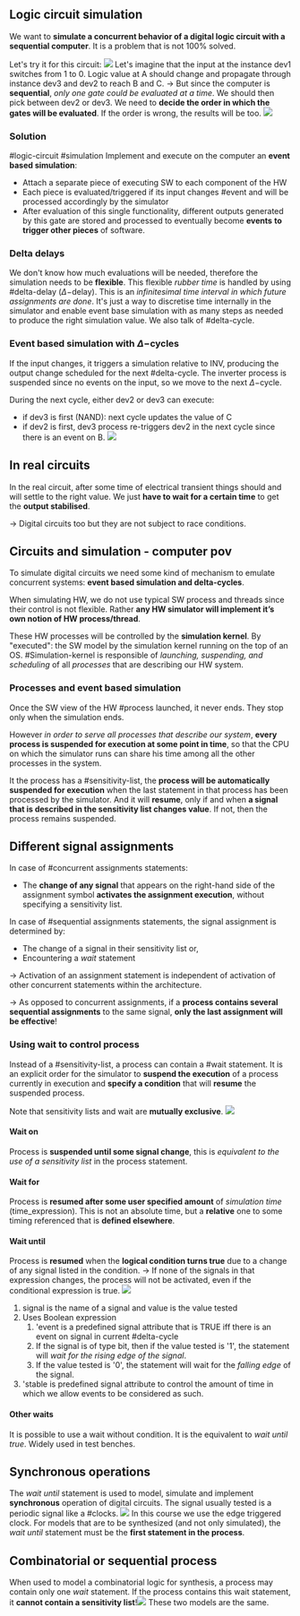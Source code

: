 ## Logic circuit simulation
We want to **simulate a concurrent behavior of a digital logic circuit with a sequential computer**. It is a problem that is not 100% solved.

Let's try it for this circuit:
![](Pasted%20image%2020231012155006.png)
Let's imagine that the input at the instance dev1 switches from 1 to 0. Logic value at A should change and propagate through instance dev3 and dev2 to reach B and C. 
$\to$ But since the computer is **sequential**, *only one gate could be evaluated at a time*. We should then pick between dev2 or dev3. We need to **decide the order in which the gates will be evaluated**. If the order is wrong, the results will be too.
![](Pasted%20image%2020231012155452.png)
### Solution
#logic-circuit #simulation 
Implement and execute on the computer an **event based simulation**:
- Attach a separate piece of executing SW to each component of the HW
- Each piece is evaluated/triggered if its input changes #event and will be processed accordingly by the simulator
- After evaluation of this single functionality, different outputs generated by this gate are stored and processed to eventually become **events** **to trigger other pieces** of software.
### Delta delays
We don't know how much evaluations will be needed, therefore the simulation needs to be **flexible**. This flexible *rubber time* is handled by using #delta-delay ($\Delta-$delay). This is an *infinitesimal time interval in which future assignments are done*. It's just a way to discretise time internally in the simulator and enable event base simulation with as many steps as needed to produce the right simulation value. We also talk of #delta-cycle.
### Event based simulation with $\Delta-$cycles
If the input changes, it triggers a simulation relative to INV, producing the output change scheduled for the next #delta-cycle. The inverter process is suspended since no events on the input, so we move to the next $\Delta-$cycle.

During the next cycle, either dev2 or dev3 can execute:
- if dev3 is first (NAND): next cycle updates the value of C
- if dev2 is first, dev3 process re-triggers dev2 in the next cycle since there is an event on B.
![](Pasted%20image%2020231012164053.png)
## In real circuits
In the real circuit, after some time of electrical transient things should and will settle to the right value. We just **have to wait for a certain time** to get the **output stabilised**.

$\to$ Digital circuits too but they are not subject to race conditions.
## Circuits and simulation - computer pov
To simulate digital circuits we need some kind of mechanism to emulate concurrent systems: **event based simulation and delta-cycles**.

When simulating HW, we do not use typical SW process and threads since their control is not flexible. Rather **any HW simulator will implement it’s own notion of HW process/thread**.

These HW processes will be controlled by the **simulation kernel**. By "executed": the SW model by the simulation kernel running on the top of an OS. #Simulation-kernel is responsible of *launching, suspending, and scheduling* of all *processes* that are describing our HW system.
### Processes and event based simulation
Once the SW view of the HW #process launched, it never ends. They stop only when the simulation ends.

However *in order to serve all processes that describe our system*, **every process is suspended for execution at some point in time**, so that the CPU on which the simulator runs can share his time among all the other processes in the system.

It the process has a #sensitivity-list, the **process will be automatically suspended for execution** when the last statement in that process has been processed by the simulator. And it will **resume**, only if and when **a signal that is described in the sensitivity list changes value**. If not, then the process remains suspended.
## Different signal assignments
In case of #concurrent assignments statements:
- The **change of any signal** that appears on the right-hand side of the assignment symbol **activates the assignment execution**, without specifying a sensitivity list.

In case of #sequential assignments statements, the signal assignment is determined by:
- The change of a signal in their sensitivity list or,
- Encountering a *wait* statement

$\to$ Activation of an assignment statement is independent of activation of other concurrent statements within the architecture.

$\to$ As opposed to concurrent assignments, if a **process contains several sequential assignments** to the same signal, **only the last assignment will be effective**!

### Using wait to control process
Instead of a #sensitivity-list, a process can contain a #wait statement. It is an explicit order for the simulator to **suspend the execution** of a process currently in execution and **specify a condition** that will **resume** the suspended process.

Note that sensitivity lists and wait are **mutually exclusive**.
![](Pasted%20image%2020231018104504.png)
#### Wait on
Process is **suspended until some signal change**, this is *equivalent to the use of a sensitivity list* in the process statement.
#### Wait for
Process is **resumed after some user specified amount** of *simulation time* (time_expression). This is not an absolute time, but a **relative** one to some timing referenced that is **defined elsewhere**.
#### Wait until
Process is **resumed** when the **logical condition turns true** due to a change of any signal listed in the condition. 
$\to$ If none of the signals in that expression changes, the process will not be activated, even if the conditional expression is true.
![](Pasted%20image%2020231018104519.png)
1. signal is the name of a signal and value is the value tested
2. Uses Boolean expression
	1. 'event is a predefined signal attribute that is TRUE iff there is an event on signal in current #delta-cycle 
	2. If the signal is of type bit, then if the value tested is '1', the statement will *wait for the rising edge of the signal*.
	3. If the value tested is '0', the statement will wait for the *falling edge* of the signal.
3. 'stable is predefined signal attribute to control the amount of time in which we allow events to be considered as such.
#### Other waits
It is possible to use a wait without condition. It is the equivalent to *wait until true*. Widely used in test benches.
## Synchronous operations
The *wait until* statement is used to model, simulate and implement **synchronous** operation of digital circuits. The signal usually tested is a periodic signal like a #clocks.
![](Pasted%20image%2020231018110212.png)
In this course we use the edge triggered clock.
For models that are to be synthesized (and not only simulated), the *wait until* statement must be the **first statement in the process**.
## Combinatorial or sequential process
When used to model a combinatorial logic for synthesis, a process may contain only one *wait* statement. If the process contains this wait statement, it **cannot contain a sensitivity list**!![](Pasted%20image%2020231018110832.png)
These two models are the same.
